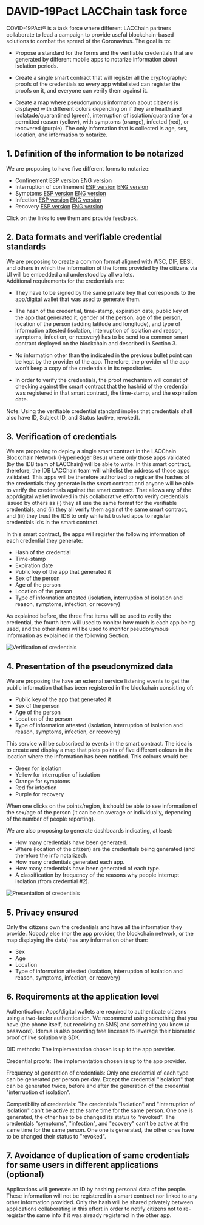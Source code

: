 # DAVID-19Pact LACChain task force

COVID-19PAct® is a task force where different LACChain partners collaborate to lead a campaign to provide useful blockchain-based solutions to combat the spread of the Coronavirus. The goal is to:

* Propose a standard for the forms and the verifiable credentials that are generated by different mobile apps to notarize information about isolation periods.

* Create a single smart contract that will register all the cryptographyc proofs of the credentials so every app whitelisted can register the proofs on it, and everyone can verify them against it.

* Create a map where pseudonymous information about citizens is displayed with different colors depending on if they are health and isolatade/quarantined (green), interruption of isolation/quarantine for a permitted reason (yellow), with symptoms (orange), infected (red), or recovered (purple). The only information that is collected is age, sex, location, and information to notarize.

## 1. Definition of the information to be notarized 

We are proposing to have five different forms to notarize: 

* Confinement [ESP version](https://github.com/lacchain/COVID19-taskforce/blob/master/docs/FORM_CONFINAMIENTO.md) [ENG version](https://github.com/lacchain/COVID19-taskforce/blob/master/docs/CONFINEMENT_FORM.md) 
* Interruption of confinement [ESP version](https://github.com/lacchain/COVID19-taskforce/blob/master/docs/FORM_INTERRUPCION.md) [ENG version](https://github.com/lacchain/COVID19-taskforce/blob/master/docs/CONFINEMENT_INTERRUPTION_FORM.md) 
* Symptoms [ESP version](https://github.com/lacchain/COVID19-taskforce/blob/master/docs/FORM_SINTOMAS.md) [ENG version](https://github.com/lacchain/COVID19-taskforce/blob/master/docs/SYMPTOMS_FORM.md) 
* Infection [ESP version](https://github.com/lacchain/COVID19-taskforce/blob/master/docs/FORM_INFECCION.md) [ENG version](https://github.com/lacchain/COVID19-taskforce/blob/master/docs/INFECTION_FORM.md) 
* Recovery [ESP version](https://github.com/lacchain/COVID19-taskforce/blob/master/docs/FORM_CURA.md) [ENG version](https://github.com/lacchain/COVID19-taskforce/blob/master/docs/RECOVERY_FORM.md)

Click on the links to see them and provide feedback. 

## 2. Data formats and verifiable credential standards 

We are proposing to create a common format aligned with W3C, DIF, EBSI, and others in which the information of the forms provided by the citizens via UI will be embedded and understood by all wallets.  
Additional requirements for the credentials are: 

* They have to be signed by the same private key that corresponds to the app/digital wallet that was used to generate them. 

* The hash of the credential, time-stamp, expiration date, public key of the app that generated it, gender of the person, age of the person, location of the person (adding latitude and longitude), and type of information attested (isolation, interruption of isolation and reason, symptoms, infection, or recovery) has to be send to a common smart contract deployed on the blockchain and described in Section 3. 

* No information other than the indicated in the previous bullet point can be kept by the provider of the app. Therefore, the provider of the app won’t keep a copy of the credentials in its repositories. 

* In order to verify the credentials, the proof mechanism will consist of checking against the smart contract that the hash/id of the credential was registered in that smart contract, the time-stamp, and the expiration date. 

Note: Using the verifiable credential standard implies that credentials shall also have ID, Subject ID, and Status (active, revoked).

## 3. Verification of credentials

We are proposing to deploy a single smart contract in the LACChain Blockchain Network (Hyperledger Besu) where only those apps validated (by the IDB team of LACChain) will be able to write. In this smart contract, therefore, the IDB LACChain team will whitelist the address of those apps validated. This apps will be therefore authorized to register the hashes of the credentials they generate in the smart contract and anyone will be able to verify the credentials against the smart contract. That allows any of the app/digital wallet involved in this collaborative effort to verify credentials issued by others as (i) they all use the same format for the verifiable credentials, and (ii) they all verify them against the same smart contract, and (iii) they trust the IDB to only whitelist trusted apps to register credentials id’s in the smart contract.

In this smart contract, the apps will register the following information of each credential they generate: 

*	Hash of the credential 
*	Time-stamp 
*	Expiration date 
*	Public key of the app that generated it 
*	Sex of the person 
*	Age of the person 
*	Location of the person 
*	Type of information attested (isolation, interruption of isolation and reason, symptoms, infection, or recovery)  

As explained before, the three first items will be used to verify the credential, the fourth item will used to monitor how much is each app being used, and the other items will be used to monitor pseudonymous information as explained in the following Section. 

![Verification of credentials](/docs/verification_covid.png)

## 4. Presentation of the pseudonymized data
 
We are proposing the have an external service listening events to get the public information that has been registered in the blockchain consisting of: 

*	Public key of the app that generated it 
*	Sex of the person 
*	Age of the person 
*	Location of the person 
*	Type of information attested (isolation, interruption of isolation and reason, symptoms, infection, or recovery)  

This service will be subscribed to events in the smart contract. The idea is to create and display a map that plots points of five different colours in the location where the information has been notified. This colours would be: 

*	Green for isolation 
*	Yellow for interruption of isolation 
*	Orange for symptoms 
*	Red for infection 
* Purple for recovery

When one clicks on the points/region, it should be able to see information of the sex/age of the person (it can be on average or individually, depending of the number of people reporting).

We are also proposing to generate dashboards indicating, at least: 

*	How many credentials have been generated. 
*	Where (location of the citizen) are the credentials being generated (and therefore the info notarized). 
*	How many credentials generated each app. 
*	How many credentials have been generated of each type. 
*	A classification by frequency of the reasons why people interrupt isolation (from credential #2). 

![Presentation of credentials](/docs/presentation_covid.png)

## 5. Privacy ensured

Only the citizens own the credentials and have all the information they provide. Nobody else (nor the app provider, the blockchain network, or the map displaying the data) has any information other than: 

*	Sex
*	Age 
*	Location 
*	Type of information attested (isolation, interruption of isolation and reason, symptoms, infection, or recovery) 
 
## 6. Requirements at the application level

Authentication: Apps/digital wallets are required to authenticate citizens using a two-factor authentication. We recommend using something that you have (the phone itself, but receiving an SMS) and something you know (a password). Idemia is also providing free linceses to leverage their biometric proof of live solution via SDK.

DID methods: The implementation chosen is up to the app provider.

Credential proofs: The implementation chosen is up to the app provider.

Frequency of generation of credentials: Only one credential of each type can be generated per person per day. Except the credential "isolation" that can be generated twice, before and after the generation of the credential "interruption of isolation".

Compatibility of credentials: The credentials "Isolation" and "Interruption of isolation" can't be active at the same time for the same person. One one is generated, the other has to be changed its status to "revoked". The credentials "symptoms", "infection", and "ecovery" can't be active at the same time for the same person. One one is generated, the other ones have to be changed their status to "revoked".

## 7. Avoidance of duplication of same credentials for same users in different applications (optional)

Applications will generate an ID by hashing personal data of the people. These information will not be registered in a smart contract nor linked to any other information provided. Only the hash will be shared privately between applications collaborating in this effort in order to notify citizens not to re-register the same info if it was already registered in the other app.






